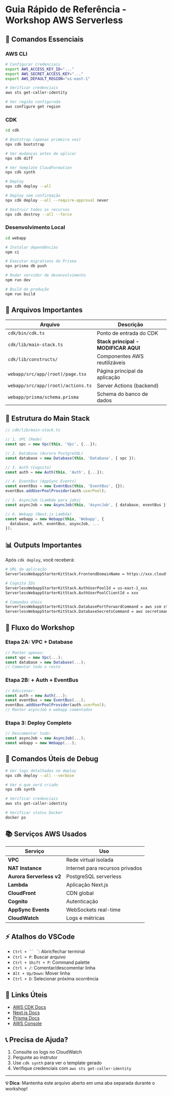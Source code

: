 # Guia Rápido de Referência - Workshop AWS Serverless

## 🚀 Comandos Essenciais

### AWS CLI
```bash
# Configurar credenciais
export AWS_ACCESS_KEY_ID="..."
export AWS_SECRET_ACCESS_KEY="..."
export AWS_DEFAULT_REGION="us-east-1"

# Verificar credenciais
aws sts get-caller-identity

# Ver região configurada
aws configure get region
```

### CDK
```bash
cd cdk

# Bootstrap (apenas primeira vez)
npx cdk bootstrap

# Ver mudanças antes de aplicar
npx cdk diff

# Ver template CloudFormation
npx cdk synth

# Deploy
npx cdk deploy --all

# Deploy sem confirmação
npx cdk deploy --all --require-approval never

# Destruir todos os recursos
npx cdk destroy --all --force
```

### Desenvolvimento Local
```bash
cd webapp

# Instalar dependências
npm ci

# Executar migrations do Prisma
npx prisma db push

# Rodar servidor de desenvolvimento
npm run dev

# Build de produção
npm run build
```

## 📁 Arquivos Importantes

| Arquivo | Descrição |
|---------|-----------|
| `cdk/bin/cdk.ts` | Ponto de entrada do CDK |
| `cdk/lib/main-stack.ts` | **Stack principal - MODIFICAR AQUI** |
| `cdk/lib/constructs/` | Componentes AWS reutilizáveis |
| `webapp/src/app/(root)/page.tsx` | Página principal da aplicação |
| `webapp/src/app/(root)/actions.ts` | Server Actions (backend) |
| `webapp/prisma/schema.prisma` | Schema do banco de dados |

## 🔧 Estrutura do Main Stack

```typescript
// cdk/lib/main-stack.ts

// 1. VPC (Rede)
const vpc = new Vpc(this, 'Vpc', {...});

// 2. Database (Aurora PostgreSQL)
const database = new Database(this, 'Database', { vpc });

// 3. Auth (Cognito)
const auth = new Auth(this, 'Auth', {...});

// 4. EventBus (AppSync Events)
const eventBus = new EventBus(this, 'EventBus', {});
eventBus.addUserPoolProvider(auth.userPool);

// 5. AsyncJob (Lambda para jobs)
const asyncJob = new AsyncJob(this, 'AsyncJob', { database, eventBus });

// 6. Webapp (Next.js Lambda)
const webapp = new Webapp(this, 'Webapp', {
  database, auth, eventBus, asyncJob, ...
});
```

## 📊 Outputs Importantes

Após `cdk deploy`, você receberá:

```bash
# URL da aplicação
ServerlessWebappStarterKitStack.FrontendDomainName = https://xxx.cloudfront.net

# Cognito IDs
ServerlessWebappStarterKitStack.AuthUserPoolId = us-east-1_xxx
ServerlessWebappStarterKitStack.AuthUserPoolClientId = xxx

# Comandos úteis
ServerlessWebappStarterKitStack.DatabasePortForwardCommand = aws ssm start-session...
ServerlessWebappStarterKitStack.DatabaseSecretsCommand = aws secretsmanager get-secret-value...
```

## 🎯 Fluxo do Workshop

### Etapa 2A: VPC + Database
```typescript
// Manter apenas:
const vpc = new Vpc(...);
const database = new Database(...);
// Comentar todo o resto
```

### Etapa 2B: + Auth + EventBus
```typescript
// Adicionar:
const auth = new Auth(...);
const eventBus = new EventBus(...);
eventBus.addUserPoolProvider(auth.userPool);
// Manter asyncJob e webapp comentados
```

### Etapa 3: Deploy Completo
```typescript
// Descomentar tudo:
const asyncJob = new AsyncJob(...);
const webapp = new Webapp(...);
```

## 🔧 Comandos Úteis de Debug

```bash
# Ver logs detalhados no deploy
npx cdk deploy --all --verbose

# Ver o que será criado
npx cdk synth

# Verificar credenciais
aws sts get-caller-identity

# Verificar status Docker
docker ps
```

## 📚 Serviços AWS Usados

| Serviço | Uso |
|---------|-----|
| **VPC** | Rede virtual isolada |
| **NAT Instance** | Internet para recursos privados |
| **Aurora Serverless v2** | PostgreSQL serverless |
| **Lambda** | Aplicação Next.js |
| **CloudFront** | CDN global |
| **Cognito** | Autenticação |
| **AppSync Events** | WebSockets real-time |
| **CloudWatch** | Logs e métricas |

## ⚡ Atalhos do VSCode

- `Ctrl + `` ` `: Abrir/fechar terminal
- `Ctrl + P`: Buscar arquivo
- `Ctrl + Shift + P`: Command palette
- `Ctrl + /`: Comentar/descomentar linha
- `Alt + Up/Down`: Mover linha
- `Ctrl + D`: Selecionar próxima ocorrência

## 🔗 Links Úteis

- [AWS CDK Docs](https://docs.aws.amazon.com/cdk/)
- [Next.js Docs](https://nextjs.org/docs)
- [Prisma Docs](https://www.prisma.io/docs)
- [AWS Console](https://console.aws.amazon.com/)

## 📞 Precisa de Ajuda?

1. Consulte os logs no CloudWatch
2. Pergunte ao instrutor
3. Use `cdk synth` para ver o template gerado
4. Verifique credenciais com `aws sts get-caller-identity`

---

**💡 Dica**: Mantenha este arquivo aberto em uma aba separada durante o workshop!
